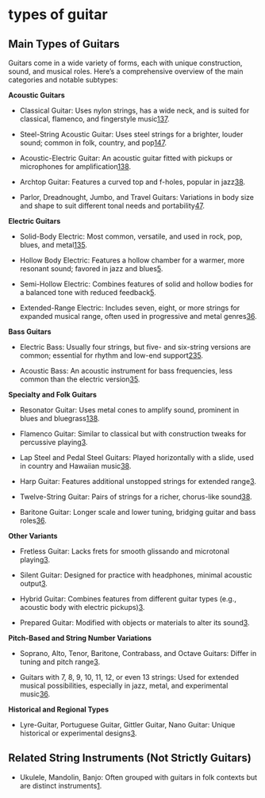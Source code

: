 # types of guitar

## Main Types of Guitars

Guitars come in a wide variety of forms, each with unique construction, sound, and musical roles. Here’s a comprehensive overview of the main categories and notable subtypes:

**Acoustic Guitars**

- Classical Guitar: Uses nylon strings, has a wide neck, and is suited for classical, flamenco, and fingerstyle music[1](https://www.gear4music.com/blog/different-types-of-guitar/)[3](https://en.wikipedia.org/wiki/Outline_of_guitars)[7](https://guitarmetrics.com/blogs/mastering-your-guitar-skills/different-types-of-guitars).
    
- Steel-String Acoustic Guitar: Uses steel strings for a brighter, louder sound; common in folk, country, and pop[1](https://www.gear4music.com/blog/different-types-of-guitar/)[4](https://globalguitarnetwork.com/types-guitars/)[7](https://guitarmetrics.com/blogs/mastering-your-guitar-skills/different-types-of-guitars).
    
- Acoustic-Electric Guitar: An acoustic guitar fitted with pickups or microphones for amplification[1](https://www.gear4music.com/blog/different-types-of-guitar/)[3](https://en.wikipedia.org/wiki/Outline_of_guitars)[8](https://en.wikibooks.org/wiki/Guitar/Different_Types_of_Guitars).
    
- Archtop Guitar: Features a curved top and f-holes, popular in jazz[3](https://en.wikipedia.org/wiki/Outline_of_guitars)[8](https://en.wikibooks.org/wiki/Guitar/Different_Types_of_Guitars).
    
- Parlor, Dreadnought, Jumbo, and Travel Guitars: Variations in body size and shape to suit different tonal needs and portability[4](https://globalguitarnetwork.com/types-guitars/)[7](https://guitarmetrics.com/blogs/mastering-your-guitar-skills/different-types-of-guitars).
    

**Electric Guitars**

- Solid-Body Electric: Most common, versatile, and used in rock, pop, blues, and metal[1](https://www.gear4music.com/blog/different-types-of-guitar/)[3](https://en.wikipedia.org/wiki/Outline_of_guitars)[5](https://www.yamaha.com/en/musical_instrument_guide/electric_guitar/structure/structure002.html).
    
- Hollow Body Electric: Features a hollow chamber for a warmer, more resonant sound; favored in jazz and blues[5](https://www.yamaha.com/en/musical_instrument_guide/electric_guitar/structure/structure002.html).
    
- Semi-Hollow Electric: Combines features of solid and hollow bodies for a balanced tone with reduced feedback[5](https://www.yamaha.com/en/musical_instrument_guide/electric_guitar/structure/structure002.html).
    
- Extended-Range Electric: Includes seven, eight, or more strings for expanded musical range, often used in progressive and metal genres[3](https://en.wikipedia.org/wiki/Outline_of_guitars)[6](https://worldofmusicality.com/different-guitar-types/).
    

**Bass Guitars**

- Electric Bass: Usually four strings, but five- and six-string versions are common; essential for rhythm and low-end support[2](https://musicalpursuits.com/types-of-guitars/)[3](https://en.wikipedia.org/wiki/Outline_of_guitars)[5](https://www.yamaha.com/en/musical_instrument_guide/electric_guitar/structure/structure002.html).
    
- Acoustic Bass: An acoustic instrument for bass frequencies, less common than the electric version[3](https://en.wikipedia.org/wiki/Outline_of_guitars)[5](https://www.yamaha.com/en/musical_instrument_guide/electric_guitar/structure/structure002.html).
    

**Specialty and Folk Guitars**

- Resonator Guitar: Uses metal cones to amplify sound, prominent in blues and bluegrass[1](https://www.gear4music.com/blog/different-types-of-guitar/)[3](https://en.wikipedia.org/wiki/Outline_of_guitars)[8](https://en.wikibooks.org/wiki/Guitar/Different_Types_of_Guitars).
    
- Flamenco Guitar: Similar to classical but with construction tweaks for percussive playing[3](https://en.wikipedia.org/wiki/Outline_of_guitars).
    
- Lap Steel and Pedal Steel Guitars: Played horizontally with a slide, used in country and Hawaiian music[3](https://en.wikipedia.org/wiki/Outline_of_guitars)[8](https://en.wikibooks.org/wiki/Guitar/Different_Types_of_Guitars).
    
- Harp Guitar: Features additional unstopped strings for extended range[3](https://en.wikipedia.org/wiki/Outline_of_guitars).
    
- Twelve-String Guitar: Pairs of strings for a richer, chorus-like sound[3](https://en.wikipedia.org/wiki/Outline_of_guitars)[8](https://en.wikibooks.org/wiki/Guitar/Different_Types_of_Guitars).
    
- Baritone Guitar: Longer scale and lower tuning, bridging guitar and bass roles[3](https://en.wikipedia.org/wiki/Outline_of_guitars)[6](https://worldofmusicality.com/different-guitar-types/).
    

**Other Variants**

- Fretless Guitar: Lacks frets for smooth glissando and microtonal playing[3](https://en.wikipedia.org/wiki/Outline_of_guitars).
    
- Silent Guitar: Designed for practice with headphones, minimal acoustic output[3](https://en.wikipedia.org/wiki/Outline_of_guitars).
    
- Hybrid Guitar: Combines features from different guitar types (e.g., acoustic body with electric pickups)[3](https://en.wikipedia.org/wiki/Outline_of_guitars).
    
- Prepared Guitar: Modified with objects or materials to alter its sound[3](https://en.wikipedia.org/wiki/Outline_of_guitars).
    

**Pitch-Based and String Number Variations**

- Soprano, Alto, Tenor, Baritone, Contrabass, and Octave Guitars: Differ in tuning and pitch range[3](https://en.wikipedia.org/wiki/Outline_of_guitars).
    
- Guitars with 7, 8, 9, 10, 11, 12, or even 13 strings: Used for extended musical possibilities, especially in jazz, metal, and experimental music[3](https://en.wikipedia.org/wiki/Outline_of_guitars)[6](https://worldofmusicality.com/different-guitar-types/).
    

**Historical and Regional Types**

- Lyre-Guitar, Portuguese Guitar, Gittler Guitar, Nano Guitar: Unique historical or experimental designs[3](https://en.wikipedia.org/wiki/Outline_of_guitars).
    

## Related String Instruments (Not Strictly Guitars)

- Ukulele, Mandolin, Banjo: Often grouped with guitars in folk contexts but are distinct instruments[1](https://www.gear4music.com/blog/different-types-of-guitar/).